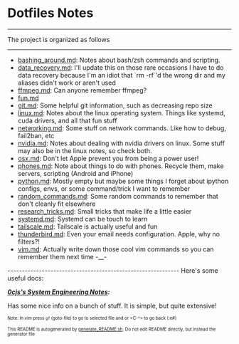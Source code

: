 # Dotfiles Notes
----------------
The project is organized as follows

------------------------------------------------------------
<ul>
    <li>
        <a href="bashing_around.md">bashing_around.md</a>:
			 Notes about bash/zsh commands and scripting.
    </li>
    <li>
        <a href="data_recovery.md">data_recovery.md</a>:
			 I'll update this on those rare occasions I have to do data recovery because I'm an idiot that `rm -rf`'d the wrong dir and my aliases didn't work or aren't used
    </li>
    <li>
        <a href="ffmpeg.md">ffmpeg.md</a>:
			 Can anyone remember ffmpeg?
    </li>
    <li>
        <a href="fun.md">fun.md</a>
    </li>
    <li>
        <a href="git.md">git.md</a>:
			 Some helpful git information, such as decreasing repo size
    </li>
    <li>
        <a href="linux.md">linux.md</a>:
			 Notes about the linux operating system. Things like systemd, cuda drivers, and all that fun stuff
    </li>
    <li>
        <a href="networking.md">networking.md</a>:
			 Some stuff on network commands. Like how to debug, fail2ban, etc
    </li>
    <li>
        <a href="nvidia.md">nvidia.md</a>:
			 Notes about dealing with nvidia drivers on linux.  Some stuff may also be in the linux notes, so check both.
    </li>
    <li>
        <a href="osx.md">osx.md</a>:
			 Don't let Apple prevent you from being a power user!
    </li>
    <li>
        <a href="phones.md">phones.md</a>:
			 Note about things to do with phones. Recycle them, make servers, scripting (Android and iPhone)
    </li>
    <li>
        <a href="python.md">python.md</a>:
			 Mostly empty but maybe some things I forget about ipython configs, envs, or some command/trick I want to remember
    </li>
    <li>
        <a href="random_commands.md">random_commands.md</a>:
			 Some random commands to remember that don't cleanly fit elsewhere
    </li>
    <li>
        <a href="research_tricks.md">research_tricks.md</a>:
			 Small tricks that make life a little easier
    </li>
    <li>
        <a href="systemd.md">systemd.md</a>:
			 Systemd can be touch to learn
    </li>
    <li>
        <a href="tailscale.md">tailscale.md</a>:
			 Tailscale is actually useful and fun
    </li>
    <li>
        <a href="thunderbird.md">thunderbird.md</a>:
			 Even your email needs configuration. Apple, why no filters?!
    </li>
    <li>
        <a href="vim.md">vim.md</a>:
			 Actually write down those cool vim commands so you can remember them next time -__-
    </li>
</ul>
------------------------------------------------------------
Here's some useful docs:

***[0cjs's System Engineering Notes](https://github.com/0cjs/sedoc/tree/master):***

Has some nice info on a bunch of stuff. It is simple, but quite extensive!

<sub><sup>Note: In vim press `gf` (goto-file) to go to selected file and <C-o> or <C-^> to go back (:e#)</sub></sup>

<sub><sup>This README is autogenerated by [generate_README.sh](/Notes/generate_README.sh). Do not edit README directly, but instead the generator file</sub><sup>
